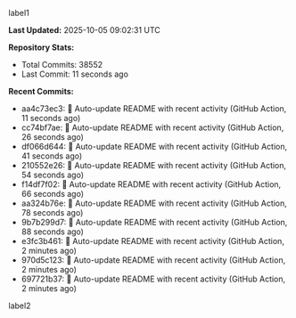 
label1 
<!-- ACTIVITY_START -->
**Last Updated:** 2025-10-05 09:02:31 UTC

**Repository Stats:**
- Total Commits: 38552
- Last Commit: 11 seconds ago

**Recent Commits:**
- aa4c73ec3: 🤖 Auto-update README with recent activity (GitHub Action, 11 seconds ago)
- cc74bf7ae: 🤖 Auto-update README with recent activity (GitHub Action, 26 seconds ago)
- df066d644: 🤖 Auto-update README with recent activity (GitHub Action, 41 seconds ago)
- 210552e26: 🤖 Auto-update README with recent activity (GitHub Action, 54 seconds ago)
- f14df7f02: 🤖 Auto-update README with recent activity (GitHub Action, 66 seconds ago)
- aa324b76e: 🤖 Auto-update README with recent activity (GitHub Action, 78 seconds ago)
- 9b7b299d7: 🤖 Auto-update README with recent activity (GitHub Action, 88 seconds ago)
- e3fc3b461: 🤖 Auto-update README with recent activity (GitHub Action, 2 minutes ago)
- 970d5c123: 🤖 Auto-update README with recent activity (GitHub Action, 2 minutes ago)
- 697721b37: 🤖 Auto-update README with recent activity (GitHub Action, 2 minutes ago)
<!-- ACTIVITY_END -->

label2
